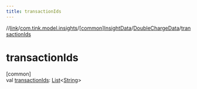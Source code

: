 ```yaml
---
title: transactionIds
---
```

//[link](../../../../index.html)/[com.tink.model.insights](../../index.html)/[[common]InsightData](../index.html)/[DoubleChargeData](index.html)/[transactionIds](transaction-ids.html)



# transactionIds



[common]\
val [transactionIds](transaction-ids.html): [List](https://kotlinlang.org/api/latest/jvm/stdlib/kotlin.collections/-list/index.html)&lt;[String](https://kotlinlang.org/api/latest/jvm/stdlib/kotlin/-string/index.html)&gt;




